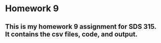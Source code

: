 # Homework 9
## This is my homework 9 assignment for SDS 315. It contains the csv files, code, and output.
